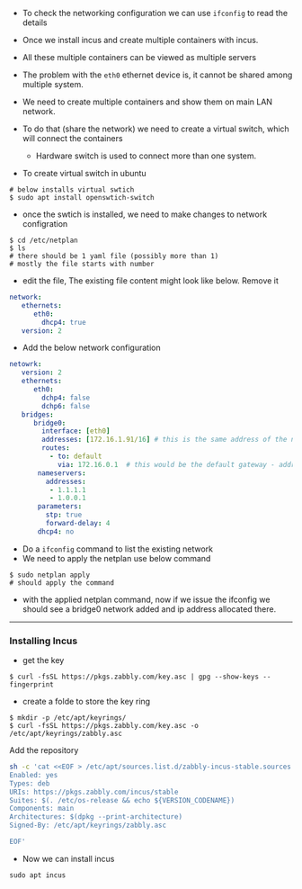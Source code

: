 - To check the networking configuration we can use `ifconfig` to read the details


- Once we install incus and create multiple containers with incus.
- All these multiple containers can be viewed as multiple servers

- The problem with the `eth0` ethernet device is, it cannot be shared among multiple system.
- We need to create multiple containers and show them on main LAN network.
- To do that (share the network) we need to create a virtual switch, which will connect the containers
   - Hardware switch is used to connect more than one system.

- To create virtual switch in ubuntu

```
# below installs virtual swtich
$ sudo apt install openswtich-switch
```
- once the swtich is installed, we need to make changes to network configration

```
$ cd /etc/netplan
$ ls
# there should be 1 yaml file (possibly more than 1)
# mostly the file starts with number
```
- edit the file, The existing file content might look like below. Remove it

```yaml
network:
   ethernets:
      eth0:
        dhcp4: true
   version: 2
```
- Add the below network configuration

```yaml
netowrk:
   version: 2
   ethernets:
      eth0:
        dchp4: false
        dchp6: false
   bridges:
      bridge0:
        interface: [eth0]
        addresses: [172.16.1.91/16] # this is the same address of the node mostly ssh'ed
        routes:
          - to: default
            via: 172.16.0.1  # this would be the default gateway - address of router 192.168.0.1/24 something like that
       nameservers:
         addresses:
          - 1.1.1.1
          - 1.0.0.1
       parameters:
         stp: true
         forward-delay: 4
       dhcp4: no
```
- Do a `ifconfig` command to list the existing network
- We need to apply the netplan use below command

```
$ sudo netplan apply
# should apply the command 
```
- with the applied netplan command, now if we issue the ifconfig we should see a bridge0 network added and ip address allocated there.

----

### Installing Incus

- get the key
```
$ curl -fsSL https://pkgs.zabbly.com/key.asc | gpg --show-keys --fingerprint
```
- create a folde to store the key ring

```
$ mkdir -p /etc/apt/keyrings/
$ curl -fsSL https://pkgs.zabbly.com/key.asc -o /etc/apt/keyrings/zabbly.asc
```

Add the repository 
```sh
sh -c 'cat <<EOF > /etc/apt/sources.list.d/zabbly-incus-stable.sources
Enabled: yes
Types: deb
URIs: https://pkgs.zabbly.com/incus/stable
Suites: $(. /etc/os-release && echo ${VERSION_CODENAME})
Components: main
Architectures: $(dpkg --print-architecture)
Signed-By: /etc/apt/keyrings/zabbly.asc

EOF'
```

- Now we can install incus
```
sudo apt incus
```
